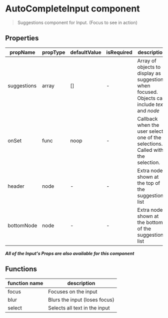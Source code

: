 # AutoCompleteInput component

> Suggestions component for Input. (Focus to see in action)

## Properties

| propName | propType | defaultValue | isRequired | description |
|----------|----------|--------------|------------|-------------|
| suggestions | array | [] | - | Array of objects to display as suggestions when focused. Objects can include *text* and *node* |
| onSet | func | noop | - | Callback when the user selects one of the selections. Called with the selection. |
| header | node | - | - | Extra node shown at the top of the suggestions list |
| bottomNode | node | - | - | Extra node shown at the bottom of the suggestions list |

***All of the Input's Props are also available for this component***


## Functions

| function name | description |
|---------------|-------------|
| focus | Focuses on the input |
| blur | Blurs the input (loses focus) |
| select | Selects all text in the input |
